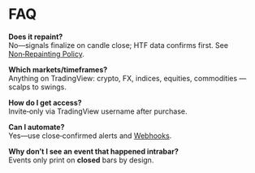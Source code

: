 # FAQ

**Does it repaint?**  
No—signals finalize on candle close; HTF data confirms first. See [Non‑Repainting Policy](ref-non-repaint.md).

**Which markets/timeframes?**  
Anything on TradingView: crypto, FX, indices, equities, commodities — scalps to swings.

**How do I get access?**  
Invite‑only via TradingView username after purchase.

**Can I automate?**  
Yes—use close‑confirmed alerts and [Webhooks](how-to-webhooks.md).

**Why don’t I see an event that happened intrabar?**  
Events only print on **closed** bars by design.
